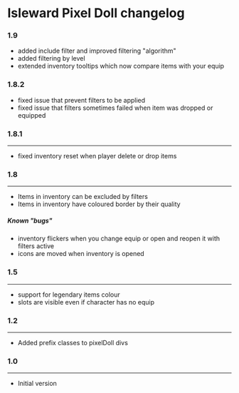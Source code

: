 # Isleward Pixel Doll changelog
### 1.9
* added include filter and improved filtering "algorithm"
* added filtering by level
* extended inventory tooltips which now compare items with your equip

### 1.8.2
* fixed issue that prevent filters to be applied
* fixed issue that filters sometimes failed when item was dropped or equipped

### 1.8.1
___
* fixed inventory reset when player delete or drop items

### 1.8
___

* Items in inventory can be excluded by filters
* Items in inventory have coloured border by their quality

##### Known "bugs"
* inventory flickers when you change equip or open and reopen it with filters active
* icons are moved when inventory is opened

### 1.5
___
* support for legendary items colour
* slots are visible even if character has no equip

### 1.2

___
* Added prefix classes to pixelDoll divs

### 1.0

___
* Initial version

